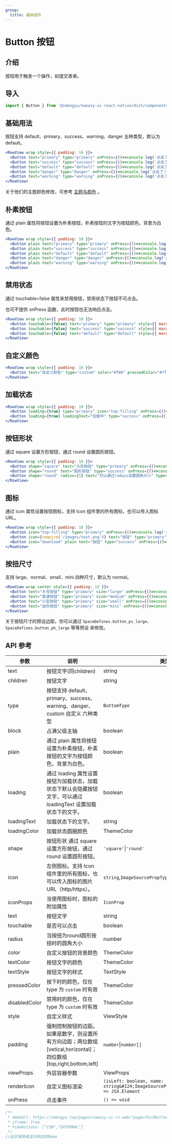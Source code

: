 ```yaml
---
group:
  title: 基础组件
---
```


# Button 按钮

## 介绍

按钮用于触发一个操作，如提交表单。

## 导入

```jsx
import { Button } from '@imengyu/naeasy-ui-react-native/dist/components/button'
```

## 基础用法

按钮支持 default、primary、success、warning、danger 五种类型，默认为 default。

```jsx
<RowView wrap style={{ padding: 10 }}>
  <Button text="primary" type="primary" onPress={()=>console.log('点击了！')} style={{ marginLeft: 5 }} />
  <Button text="success" type="success" onPress={()=>console.log('点击了！')} style={{ marginLeft: 5 }} />
  <Button text="default" type="default" onPress={()=>console.log('点击了！')} style={{ marginLeft: 5 }} />
  <Button text="danger" type="danger" onPress={()=>console.log('点击了！')} style={{ marginLeft: 5 }} />
  <Button text="warning" type="warning" onPress={()=>console.log('点击了！')} style={{ marginLeft: 5 }} />
</RowView>
```

关于他们的主题颜色修改，可参考 [主题与颜色](../introduction/theme.md#颜色) 。

## 朴素按钮

通过 plain 属性将按钮设置为朴素按钮，朴素按钮的文字为按钮颜色，背景为白色。

```jsx
<RowView wrap style={{ padding: 10 }}>
  <Button plain text="primary" type="primary" onPress={()=>console.log('点击了！')} style={{ marginLeft: 5 }} />
  <Button plain text="success" type="success" onPress={()=>console.log('点击了！')} style={{ marginLeft: 5 }} />
  <Button plain text="default" type="default" onPress={()=>console.log('点击了！')} style={{ marginLeft: 5 }} />
  <Button plain text="danger" type="danger" onPress={()=>console.log('点击了！')} style={{ marginLeft: 5 }} />
  <Button plain text="warning" type="warning" onPress={()=>console.log('点击了！')} style={{ marginLeft: 5 }} />
</RowView>
```

## 禁用状态

通过 touchable=false 属性来禁用按钮，禁用状态下按钮不可点击。

也可不提供 onPress 函数，此时按钮也无法响应点击。

```jsx
<RowView wrap style={{ padding: 10 }}>
  <Button touchable={false} text="primary" type="primary" style={{ marginLeft: 5 }} />
  <Button touchable={false} text="success" type="success" style={{ marginLeft: 5 }} />
  <Button touchable={false} text="default" type="default" style={{ marginLeft: 5 }} />
</RowView>
```

## 自定义颜色

```jsx
<RowView wrap style={{ padding: 10 }}>
  <Button text="自定义颜色" type="custom" color="#f00" pressedColor="#ff0" textColor="#fff" onPress={()=>console.log('点击了！')} />
</RowView>
```

## 加载状态

```jsx
<RowView wrap style={{ padding: 10 }}>
  <Button loading={true} type="primary" icon="top-filling" onPress={()=>console.log('点击了！')} style={{ marginLeft: 5 }} />
  <Button loading={true} loadingText="加载中" type="success" onPress={()=>console.log('点击了！')} style={{ marginLeft: 5 }} />
</RowView>
```

## 按钮形状

通过 square 设置方形按钮，通过 round 设置圆形按钮。

```jsx
<RowView wrap style={{ padding: 10 }}>
  <Button shape="square" text="方形按钮" type="primary" onPress={()=>console.log('点击了！')} style={{ marginLeft: 5 }} />
  <Button shape="round" text="圆形按钮" type="success" onPress={()=>console.log('点击了！')} style={{ marginLeft: 5 }} />
  <Button shape="round" radius={5} text="可以通过raduis设置圆角大小" type="primary" onPress={()=>console.log('点击了！')} style={{ marginTop: 10 }} />
</RowView>
```

## 图标

通过 icon 属性设置按钮图标，支持 Icon 组件里的所有图标，也可以传入图标 URL。

```jsx
<RowView wrap style={{ padding: 10 }}>
  <Button icon="top-filling" type="primary" onPress={()=>console.log('点击了！')} style={{ marginLeft: 5 }} />
  <Button icon={require('/images/test.png')} text="按钮" type="primary" onPress={()=>console.log('点击了！')} style={{ marginLeft: 5 }} />
  <Button icon="download" plain text="按钮" type="success" onPress={()=>console.log('点击了！')} style={{ marginLeft: 5 }} />
</RowView>
```

## 按扭尺寸

支持 large、normal、small、mini 四种尺寸，默认为 normal。

```jsx
<RowView wrap center style={{ padding: 10 }}>
  <Button text="大号按钮" type="primary" size="large" onPress={()=>console.log('点击了！')} />
  <Button text="普通按钮" type="primary" size="medium" onPress={()=>console.log('点击了！')} style={{ marginLeft: 5 }} />
  <Button text="小型按钮" type="primary" size="small" onPress={()=>console.log('点击了！')} style={{ marginLeft: 5 }} />
  <Button text="迷你按钮" type="primary" size="mini" onPress={()=>console.log('点击了！')} style={{ marginLeft: 5 }} />
</RowView>
```

关于按钮尺寸的预设边距，你可以通过 `SpaceDefines.button_pv_large`、`SpaceDefines.button_ph_large` 等等预设 来修改。

## API 参考

|参数|说明|类型|默认值|
|---|---|---|---|
|text|按钮文字(同children)|string|-|
|children|按钮文字|string|-|
|type|按钮支持 default、primary、success、warning、danger、custom 自定义 六种类型|`ButtomType`|`default`|
|block|占满父级主轴|boolean|`false`|
|plain|通过 plain 属性将按钮设置为朴素按钮，朴素按钮的文字为按钮颜色，背景为白色。|boolean|`false`|
|loading|通过 loading 属性设置按钮为加载状态，加载状态下默认会隐藏按钮文字，可以通过 loadingText 设置加载状态下的文字。|boolean|`false`|
|loadingText|加载状态下的文字。|string|-|
|loadingColor|加载状态圆圈颜色|ThemeColor|-|
|shape|按钮形状 通过 square 设置方形按钮，通过 round 设置圆形按钮。|`'square'`&#124;`'round'`|`square`|
|icon|左侧图标。支持 Icon 组件里的所有图标，也可以传入图标的图片 URL（http/https）。|`string`,`ImageSourcePropType`|-|
|iconProps|当使用图标时，图标的附加属性|`IconProp`|-|
|text|按钮文字|string|-|
|touchable|是否可以点击|boolean|`true`|
|radius|当按扭为round圆形按扭时的圆角大小|number|`normal`|
|color|自定义按钮的背景颜色|ThemeColor|-|
|textColor|按钮文字的颜色|ThemeColor|-|
|textStyle|按钮文字的样式|TextStyle|-|
|pressedColor|按下时的颜色，仅在 type 为 `custom` 时有效|ThemeColor|-|
|disabledColor|禁用时的颜色，仅在 type 为 `custom` 时有效|ThemeColor|-|
|style|自定义样式|ViewStyle|-|
|padding|强制控制按钮的边距。如果是数字，则设置所有方向边距；两位数组 [vetical,horizontal]；四位数组 [top,right,bottom,left]|`number`&#124;`number[]`|-|
|viewProps|外层容器参数|ViewProps|-|
|renderIcon|自定义图标渲染|`(isLeft: boolean, name: string&#124;ImageSourcePropType&#124;undefined) => JSX.Element`|-|
|onPress|点击事件|`() => void`|-|

```jsx | preview
/**
 * demoUrl: https://imengyu.top/pages/naeasy-ui-rn-web/?page=TestButton
 * iframe: true
 * hideActions: ["CSB","EXTERNAL"]
 */
//此区域用来显示侧边的Demo
```
